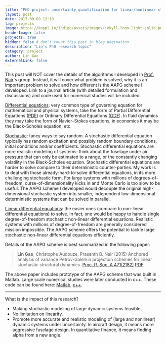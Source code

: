 ```yaml
---
title: "PhD project: uncertainty quantification for linear/nonlinear stochastic ODE"
layout: post
date: 2017-09-09 12:10
tag: projects
image: https://koppl.in/indigo/assets/images/jekyll-logo-light-solid.png
headerImage: false
projects: true
hidden: false # don't count this post in blog pagination
description: "Lin's PhD research topic"
category: project
author: Lin Gao
externalLink: false
---
```


This post will NOT cover the details of the algorithms I developed in [Prof. Nair](http://arrow.utias.utoronto.ca/~pbn/)'s group. Instead, it will cover what problem is solved, why it is an important problem to solve and how different is the AAPG scheme I developed. Link to a journal article (with detailed formulation and discussions) and code used for numerical studies will be included. 
 
[Differential equations](https://en.wikipedia.org/wiki/Differential_equation): very common type of governing equation for mathematical and physical systems, take the form of Partial Differential Equations ([PDE](https://en.wikipedia.org/wiki/Partial_differential_equation)) or Ordinary Differential Equations ([ODE](https://en.wikipedia.org/wiki/Ordinary_differential_equation)). In fluid dynamics they may take the form of Navier–Stokes equations, in economics it may be the Black–Scholes equation, etc.

 [Stochastic](https://en.wikipedia.org/wiki/Stochastic): fancy ways to say random. A stochastic differential equation typically has random excitation and possibly random boundary conditions, initial conditions and/or coefficients. Stochastic differential equations are more realistic modeling of systems: think about the fuselage under air pressure that can only be estimated to a range, or the constantly changing volatility in the Black-Scholes equation. Stochastic differential equations are harder to solve compare to their deterministic counter-parties. My work is to deal with those already-hard-to-solve differential equations, in its more challenging stochastic form. For large systems with millions of degrees-of-freedom, curse-of-dimensionality kicks in and Monte Carlo is too slow to be useful. The AAPG scheme I developed would decouple the original high-dimensional stochastic system into smaller, independent low-dimensional deterministic systems that can be solved in parallel.  

 [Linear differential equations](https://en.wikipedia.org/wiki/Linear_differential_equation): the easier ones (compare to non-linear differential equations) to solve. In fact, one would be happy to handle single degree-of-freedom stochastic non-linear differential equations. Realistic systems with millions of degree-of-freedom are generally considered mission impossible. The AAPG scheme offers the potential to tackle large stochastic non-linear differential equations efficiently.  

Details of the AAPG scheme is best summarized in the following paper:
> **Lin Gao**, Christophe Audouze, Prasanth B. Nair (2015) Anchored analysis of variance Petrov-Galerkin projection schemes for linear stochastic structural dynamics. [Proc. R. Soc. A 471(2182)](http://rspa.royalsocietypublishing.org/content/471/2182/20150023) [PDF](https://gauss1986.github.io/assets/RSPA_LinGao.pdf)

The above paper includes prototype of the AAPG scheme that was built in Matlab. Large scale numerical studies were later conducted in c++. These code can be found here: [Matlab](https://github.com/gauss1986/UQ_matlab), [c++](https://github.com/gauss1986/UQTK).

---

What is the impact of this research?

- Making stochastic modeling of large dynamic systems feasible.
- No limitation on linearity.
- Promote more accurate and realistic modeling of (large and nonlinear) dynamic systems under uncertainty. In aircraft design, it means more aggressive fuselage design. In quantitative finance, it means finding alpha from a new angle.



